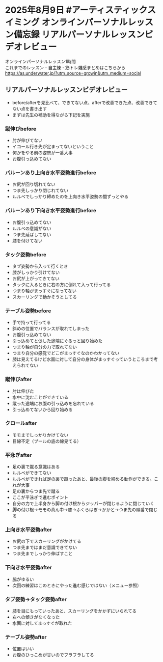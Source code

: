 # 2025年8月9日 #アーティスティックスイミング オンラインパーソナルレッスン備忘録 リアルパーソナルレッスンビデオレビュー
オンラインパーソナルレッスン1時間  
これまでのレッスン・自主練・筋トレ雑感まとめはこちらから  
https://as.underwater.jp/?utm_source=growin&utm_medium=social  
## リアルパーソナルレッスンビデオレビュー
- before/afterを見比べて、できてない点、afterで改善できた点、改善できてない点を書き出す
- まずは先生の補助を得ながら下記を実施
### 蹴伸びbefore
- 肘が伸びてない
- イコール行き先が定まってないということ
- 何かをやる前の姿勢が一番大事
- お腹引っ込めてない
### バルーンあり上向き水平姿勢進行before
- お尻が回り切れてない
- つま先しっかり閉じれてない
- ルルベでしっかり締めたのを上向き水平姿勢の間ずっとやる
### バルーンあり下向き水平姿勢進行before
- お腹引っ込めてない
- ルルベの意識がない
- つま先延ばしてない
- 膝を付けてない
### タック姿勢before
- タブ姿勢から入って行くとき
- 膝がしっかり引けてない
- お尻が上がってきてない
- タックに入るときに右の方に倒れて入って行ってる
- つまり軸がまっすぐになってない
- スカーリングで動かそうとしてる
### テーブル姿勢before
- 手で持って行ってる
- 斜めの位置でバランスが取れてしまった
- お腹引っ込めてない
- 引っ込めてと促した途端にぐるっと回り始めた
- つまり軸が自分の力で取れてない
- つまり自分の感覚でどこがまっすぐなのかわかってない
- 膝は見えてるけど水面に対して自分の身体がまっすぐっていうところまで考えられてない
### 蹴伸びafter
- 肘は伸びた
- 水中に沈むことができている
- 蹴った途端にお腹の引っ込めを忘れている
- 引っ込めてないから回り始める
### クロールafter
- モモまでしっかりかけてない
- 目線不定（プールの底の線見てる）
### 平泳ぎafter
- 足の裏で蹴る意識はある
- ルルベができてない
- ルルベができれば足の裏で蹴ったあと、最後の脚を締める動作ができる。これが大事
- 足の裏からつま先で蹴る
- ここが平泳ぎで進むポイント
- 自分の力で上半身から脚の付け根からジッパーが閉じるように閉じていく
- 脚の付け根→モモの真ん中→膝→ふくらはぎ→かかと→つま先の順番で閉じる
### 上向き水平姿勢after
- お尻の下でスカーリングがかけてる
- つま先まではまだ意識できてない
- つま先までしっかり伸ばすこと
### 下向き水平姿勢after
- 脇がゆるい
- 次回の練習はこのときにやった進む感じではない（メニュー参照）
### タブ姿勢→タック姿勢after
- 膝を目にもっていったあと、スカーリングをかかずにいられてる
- 右への傾きがなくなった
- 水面に対してまっすぐが取れた
### テーブル姿勢after
- 位置はいい
- お腹のひっこめが甘いのでフラフラしてる
